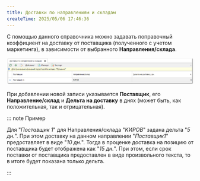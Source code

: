 ```yaml
---
title: Доставки по направлениям и складам
createTime: 2025/05/06 17:46:36
---
```

С помощью данного справочника можно задавать поправочный коэффициент на доставку от поставщика (полученного с учетом маркетинга), в зависимости от выбранного **Направления/склада**.

![](../../../assets/specification/image400.png)

При добавлении новой записи указывается **Поставщик**, его **Направление/склад** и **Дельта на доставку** в днях (может быть, как положительная, так и отрицательная).

::: note Пример

Для "*Поставщик 1*" для Направления/склада "*КИРОВ*" задана дельта "*5 дн.*". При этом доставку на данном направлении "*Поставщик1*" предоставляет в виде "*10 дн.*". Тогда в проценке доставка на позицию от поставщика будет отображена как "*15 дн.*". При этом, если срок поставки от поставщика предоставлен в виде произвольного текста, то в итоге будет показана только дельта.

:::



